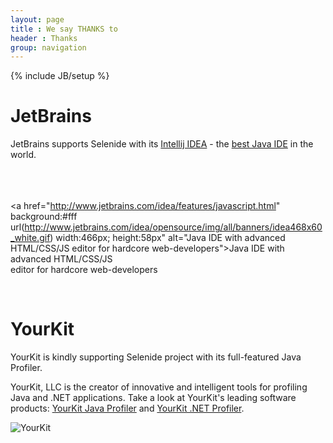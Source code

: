 ```yaml
---
layout: page
title : We say THANKS to
header : Thanks
group: navigation
---
```

{% include JB/setup %}

# JetBrains

JetBrains supports Selenide with its [Intellij IDEA](http://www.jetbrains.com/idea/) - the [best Java IDE](http://asolntsev.blogspot.com/2012/03/why-idea-is-better-than-eclipse.html) in the world. <br><br>  <br><br>

<a href="http://www.jetbrains.com/idea/features/javascript.html"  background:#fff url(http://www.jetbrains.com/idea/opensource/img/all/banners/idea468x60_white.gif) width:466px; height:58px" alt="Java IDE with advanced HTML/CSS/JS editor for hardcore web-developers">Java IDE with advanced HTML/CSS/JS<br/>editor for hardcore web-developers</span></a>

<br/>

# YourKit

YourKit is kindly supporting Selenide project with its full-featured Java Profiler.

YourKit, LLC is the creator of innovative and intelligent tools for profiling Java and .NET applications. Take a look at YourKit's leading software products:
[YourKit Java Profiler](http://www.yourkit.com/java/profiler/index.jsp) and [YourKit .NET Profiler](http://www.yourkit.com/.net/profiler/index.jsp)</a>.

![YourKit]({{BASE_PATH}}/images/yourkit.png)
